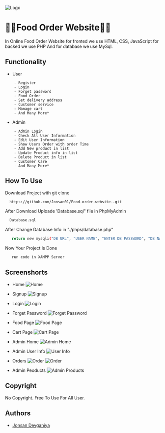 ![Logo](https://user-images.githubusercontent.com/110719803/183276038-8f3b0506-c876-4249-b3e5-232008416589.png)
# 🧑‍💻Food Order Website🧑‍💻

In Online Food Order Website for fronted we use HTML, CSS, JavaScript for backed we use PHP And for database we use MySql.


## Functionality 

- User

```
    - Register
    - Login
    - Forget password 
    - Food Order
    - Set delivery address 
    - Customer service 
    - Manage cart
    - And Many More*
```

- Admin

```
    - Admin Login
    - Check All User Information 
    - Edit User Information
    - Show Users Order with order Time
    - Add New product in list
    - Update Product info in list
    - Delete Product in list  
    - Customer Care
    - And Many More*
```
## How To Use

Download Project with git clone 

```bash
  https://github.com/Jonsan01/Food-order-website-.git
```
After Download Uploade 'Database.sql" file in PhpMyAdmin
```bash
  Database.sql
```
After Change Database Info in "./phps/database.php"
```bash
   return new mysqli("DB URL", "USER NAME", "ENTER DB PASSWORD", "DB NAME");
```
Now Your Project Is Done
```bash
   run code in XAMPP Server
```
## Screenshorts

- Home
![Home](https://user-images.githubusercontent.com/110719803/183275117-aebf562a-d8aa-4818-9a7a-1f6fa8640487.png)

- Signup
![Signup](https://user-images.githubusercontent.com/110719803/183275196-fca4c596-6b15-4e3f-b6cc-32413dc48985.png)

- Login
![Login](https://user-images.githubusercontent.com/110719803/183275220-89bd6d7f-19e8-48b6-b083-9ea9fa43ff73.png)

- Forget Password
![Forget Password](https://user-images.githubusercontent.com/110719803/183275257-9aac5400-e32f-43b6-9408-a2e2c5beff06.png)

- Food Page
![Food Page](https://user-images.githubusercontent.com/110719803/183275315-062ed193-79ce-43bb-9770-be68dd6bd46a.png)

- Cart Page
![Cart Page](https://user-images.githubusercontent.com/110719803/183275352-69da8df7-3907-483d-8c05-50c845a00830.png)

- Admin Home
![Admin Home](https://user-images.githubusercontent.com/110719803/183275417-deb3be73-a484-4777-abe0-b58251ce51c4.png)

- Admin User Info
![User Info](https://user-images.githubusercontent.com/110719803/183275439-cbc798ed-e419-4dfe-bbac-074e5e22ca9b.png)

- Orders
![Order](https://user-images.githubusercontent.com/110719803/183275461-058e2924-9060-4d2c-933d-6e715b22031e.png)
![Order](https://user-images.githubusercontent.com/110719803/183275469-c1cb529a-8984-48e3-beeb-36952c575fc1.png)

- Admin Peoducts
![Admin Products](https://user-images.githubusercontent.com/110719803/183275498-539c4016-39a5-4666-a673-ac5da3583999.png)




## Copyright

No Copyright. Free To Use For All User.

## Authors

- [Jonsan Devganiya](https://github.com/Jonsan01)

